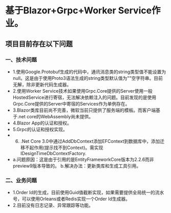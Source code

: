 ﻿# 基于Blazor+Grpc+Worker Service作业。
## 项目目前存在以下问题
### 一、技术问题
- 1.使用Google.Protobuf生成的代码中，通讯消息类的string类型值不能设置为null。这是由于使用Proto3语法生成的string类型默认值为""空字符串。目前无解，除非更新代码生成器。
- 2.使用Worker Service技术如果使用Grpc.Core提供的Server使用一般HostedService进行寄宿，无法解决依赖注入的问题。目前发现的是使用Grpc.Core提供的Server中寄宿的Services作为单例存在。
- 3.Blazor类库目前尚不完善，微软当前只提供了服务端的模板。而客户端基于.net core的WebAssembly尚未提供。
- 4.Blazor App的认证和授权。
- 5.Grpc的认证和授权实现。
- 6. .Net Core 3.0中通过AddDbContext<TContext>添加EFContext到数据库中，添加迁移不起作用(提示找不到Context)。需实现IDesignTimeDbContextFactory<TContext>.
- a.问题原因：这是由于引用的是EntityFrameworkCore版本为2.2.6而非preview9版本导致的。
  b.解决办法：更新类库和生成工具引用。  
### 二、业务问题
- 1.Order Id的生成，目前使用Guid值截断实现，如果需要提供全局统一的流水号，可以使用Orleans或者Redis实现一个Order Id生成器。
- 2.目前没有日志记录、异常跟踪等功能。

